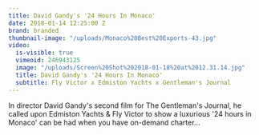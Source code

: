 ```yaml
---
title: David Gandy's '24 Hours In Monaco'
date: 2018-01-14 12:25:00 Z
brand: branded
thumbnail-image: "/uploads/Monaco%20Best%20Exports-43.jpg"
video:
  is-visible: true
  vimeoid: 246943125
  image: "/uploads/Screen%20Shot%202018-01-18%20at%2012.31.14.jpg"
  title: David Gandy's '24 Hours In Monaco'
  subtitle: Fly Victor x Edmiston Yachts x Gentleman's Journal
---
```


In director David Gandy's second film for The Gentleman's Journal, he called upon Edmiston Yachts & Fly Victor to show a luxurious '24 hours in Monaco' can be had when you have on-demand charter...


